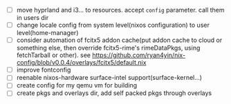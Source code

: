 - [ ] move hyprland and i3... to resources. accept `config` parameter. call them in users dir
- [ ] change locale config from system level(nixos configuration) to user level(home-manager)
- [ ] consider automation of fcitx5 addon cache(put addon cache to cloud or something else, then override fcitx5-rime's rimeDataPkgs, using fetchTarball or other). see https://github.com/ryan4yin/nix-config/blob/v0.0.4/overlays/fcitx5/default.nix
- [ ] improve fontconfig 
- [ ] reenable nixos-hardware surface-intel support(surface-kernel...)
- [ ] create config for my qemu vm for building
- [ ] create pkgs and overlays dir, add self packed pkgs through overlays
